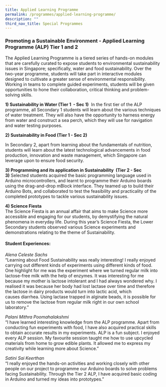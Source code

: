 ```yaml
---
title: Applied Learning Programme
permalink: /programmes/applied-learning-programme/
description: ""
third_nav_title: Special Programmes
---
```

### Promoting a Sustainable Environment - Applied Learning  Programme (ALP) Tier 1 and 2

The Applied Learning Programme is a tiered series of hands-on modules that are carefully curated to expose students to environmental sustainability issues in Singapore; specifically, water and food sustainability. Over the two-year programme, students will take part in interactive modules designed to cultivate a greater sense of environmental responsibility. Working in teams to complete guided experiments, students will be given opportunities to hone their collaboration, critical thinking and problem-solving skills.

  
**1) Sustainability in Water (Tier 1  - Sec 1)** 
In the first tier of the ALP programme, all Secondary 1 students will learn about the various techniques of water treatment. They will also have the opportunity to harness energy from water and construct a sea perch, which they will use for navigation and water testing purposes.



**2) Sustainability in Food (Tier 1 - Sec 2)** 

In Secondary 2, apart from learning about the fundamentals of nutrition, students will learn about the latest technological advancements in food production, innovation and waste management, which Singapore can leverage upon to ensure food security.

  
**3) Programming and its application in Sustainability  (Tier 2 - Sec 3)** Selected students acquired the basic programming language used in Arduino microcontrollers, and learnt to programme their Arduino boards using the drag-and-drop mBlock interface. They teamed up to build their Arduino Bots, and collaborated to test the feasibility and practicality of the completed prototypes to tackle various sustainability issues.  
  
**4) Science Fiesta**   
The Science Fiesta is an annual affair that aims to make Science more accessible and engaging for our students, by demystifying the natural phenomena in everyday life. During this year’s Science Fiesta, the Lower Secondary students observed various Science experiments and demonstrations relating to the theme of Sustainability.  
  

#### Student Experiences:

 _Alena Celeste Sachs_
<br>“Learning about Food Sustainability was really interesting! I really enjoyed carrying out different kinds of experiments using different kinds of food. One highlight for me was the experiment where we turned regular milk into lactose-free milk with the help of enzymes. It was interesting for me because my mother is lactose intolerant and I had always wondered why. I realised it was because her body had lost lactase over time and therefore the lactose in dairy products would turn into lactic acid, which causes diarrhea. Using lactase trapped in alginate beads, it is possible for us to remove the lactose from regular milk right in our own school laboratory.”

  

 _Palani Mithra Poomahalakshmi_<br>
“I have learned interesting knowledge from the ALP programme. Apart from conducting fun experiments with food, I have also acquired practical skills to obtain accurate results in my experiments. ALP is a fun subject. I enjoyed every ALP session. My favourite session taught me how to use upcycled materials from home to grow edible plants. It allowed me to express my creativity while learning more about Science.”  

  

 _Satini Sai Keerthan_<br>
“I really enjoyed the hands-on activities and working closely with other people on our project to programme our Arduino boards to solve problems facing Sustainability. Through the Tier 2 ALP, I have acquired basic coding in Arduino and turned my ideas into prototypes.”
